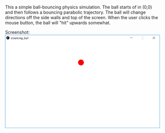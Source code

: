 This a simple ball-bouncing physics simulation. The ball starts of in (0,0) and then follows a bouncing parabolic trajectory. The ball will change directions off the side walls and top of the screen. When the user clicks the mouse button, the ball will "hit" upwards somewhat.

Screenshot:  
![bouncing ball](bouncing_ball.png)
